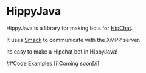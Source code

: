 HippyJava
=========

HippyJava is a library for making bots for [HipChat][1].

It uses [Smack][2] to communicate with the XMPP server.

Its easy to make a Hipchat bot in HippyJava!

##Code Examples
[i]Coming soon[/i]

[1]: http://hipchat.com/
[2]: http://www.igniterealtime.org/projects/smack/index.jsp
